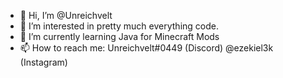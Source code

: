 - 👋 Hi, I’m @Unreichvelt
- 👀 I’m interested in pretty much everything code. 
- 🌱 I’m currently learning Java for Minecraft Mods
- 📫 How to reach me: Unreichvelt#0449 (Discord) @ezekiel3k (Instagram)
